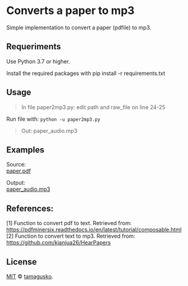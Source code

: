 # Converts a paper to mp3

Simple implementation to convert a paper (pdfile) to mp3.

## Requeriments

Use Python 3.7 or higher.

Install the required packages with pip install -r requirements.txt

## Usage

> In file paper2mp3.py: edit path and raw_file on line 24-25

Run file with: `python -u paper2mp3.py`

> Out: paper_audio.mp3

## Examples

Source:  
[paper.pdf](paper.pdf)  

Output:  
[paper_audio.mp3](https://raw.githubusercontent.com/tamagusko/paper2mp3/master/paper_audio.mp3)

## References:

<a id="1">[1]</a> 
Function to convert pdf to text. 
Retrieved from: https://pdfminersix.readthedocs.io/en/latest/tutorial/composable.html  
<a id="2">[2]</a>
Function to convert text to mp3.
Retrieved from: https://github.com/kjanjua26/HearPapers

## License

[MIT](LICENSE) © [tamagusko](https://tamagusko.github.io/).
